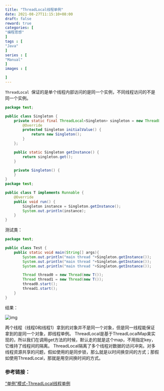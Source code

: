 ```yaml
---
title: "ThreadLocal线程单例"
date: 2021-08-27T11:15:10+08:00
draft: false
reward: true
categories: [
"编程思想"
]
tags : [
"Java"
]
series : [
"Manual"
]
images : [

]
---
```



[comment]: <> (# ThreadLocal线程单例)

`ThreadLocal `保证的是单个线程内部访问的是同一个实例，不同线程访问的不是同一个实例。

```java
package test;

public class Singleton {
    private static final ThreadLocal<Singleton> singleton = new ThreadLocal<Singleton>() {
        @Override
        protected Singleton initialValue() {
            return new Singleton();
        }
    };

    public static Singleton getInstance() {
        return singleton.get();
    }

    private Singleton() {
    }
}
package test;

public class T implements Runnable {
    @Override
    public void run() {
        Singleton instance = Singleton.getInstance();
        System.out.println(instance);
    }
}
```

测试类：

```java
package test;

public class Test {
    public static void main(String[] args){
        System.out.println("main thread "+Singleton.getInstance());
        System.out.println("main thread "+Singleton.getInstance());
        System.out.println("main thread "+Singleton.getInstance());

        Thread thread0 = new Thread(new T());
        Thread thread1 = new Thread(new T());
        thread0.start();
        thread1.start();
    }
}
```

结果：

![img](https://picgo.6and.ltd/img/img_5ffafe534509f.png)

两个线程（线程0和线程1）拿到的对象并不是同一个对象，但是同一线程能保证拿到的是同一个对象，即线程单例。
ThreadLocal是基于ThreadLocalMap来实现的，所以我们在调用get方法的时候，默认走的就是这个map，不用指定key，它维持了线程间的隔离。
ThreadLocal隔离了多个线程对数据的访问冲突。对多线程资源共享的问题，假如使用的是同步锁，那么就是以时间换空间的方式；那假如使用ThreadLocal，那就是用空间换时间的方式。

### 参考链接：

[“单例”模式-ThreadLocal线程单例](https://www.jianshu.com/p/1aff161075c7)
